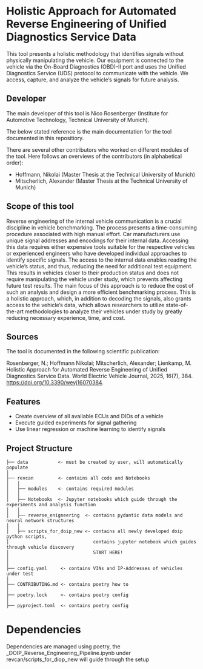 # Holistic Approach for Automated Reverse Engineering of Unified Diagnostics Service Data

This tool presents a holistic methodology that identifies signals without physically manipulating the vehicle. Our equipment is connected to the vehicle via the On-Board Diagnostics (OBD)-II port and uses the Unified Diagnostics Service (UDS) protocol to communicate with the vehicle. We access, capture, and analyze the vehicle’s signals for future analysis.

## Developer

The main developer of this tool is Nico Rosenberger (Institute for Automotive Technology, Technical University of Munich).

The below stated reference is the main documentation for the tool documented in this repositiory.

There are several other contributors who worked on different modules of the tool. Here follows an overviews of the contributors (in alphabetical order):

- Hoffmann, Nikolai (Master Thesis at the Technical University of Munich)
- Mitscherlich, Alexander (Master Thesis at the Technical University of Munich)

## Scope of this tool

Reverse engineering of the internal vehicle communication is a crucial discipline in vehicle benchmarking. The process presents a time-consuming procedure associated with high manual effort. Car manufacturers use unique signal addresses and encodings for their internal data. Accessing this data requires either expensive tools suitable for the respective vehicles or experienced engineers who have developed individual approaches to identify specific signals. The access to the internal data enables reading the vehicle’s status, and thus, reducing the need for additional test equipment. This results in vehicles closer to their production status and does not require manipulating the vehicle under study, which prevents affecting future test results. The main focus of this approach is to reduce the cost of such an analysis and design a more efficient benchmarking process. This is a holistic approach, which, in addition to decoding the signals, also grants access to the vehicle’s data, which allows researchers to utilize state-of-the-art methodologies to analyze their vehicles under study by greatly reducing necessary experience, time, and cost.

## Sources

The tool is documented in the following scientific publication:

Rosenberger, N.; Hoffmann Nikolai; Mitscherlich, Alexander; Lienkamp, M. Holistic Approach for Automated Reverse Engineering of Unified Diagnostics Service Data. World Electric Vehicle Journal, 2025, 16(7), 384. 
https://doi.org/10.3390/wevj16070384.

## Features
* Create overview of all available ECUs and DIDs of a vehicle
* Execute guided experiments for signal gathering
* Use linear regression or machine learning to identify signals

## Project Structure
    ├── data           <- must be created by user, will automatically populate
    │
    ├── revcan         <- contains all code and Notebooks
    │   │
    │   ├── modules    <- contains required modules
    │   │
    │   ├── Notebooks  <- Jupyter notebooks which guide through the experiments and analysis function
    │   │
    │   ├── reverse_enigneering  <- contains pydantic data models and neural network structures
    │   │
    │   ├── scripts_for_doip_new <- contains all newly developed doip python scripts,
    │                               contains jupyter notebook which guides through vehicle discovery
    │                               START HERE!
    │                                
    │
    ├── config.yaml     <- contains VINs and IP-Addresses of vehicles under test
    │
    ├── CONTRIBUTING.md <- contains poetry how to
    │
    ├── poetry.lock     <- contains poetry config
    │
    ├── pyproject.toml  <- contains poetry config



# Dependencies
Dependencies are managed using poetry, the _DOIP_Reverse_Engineering_Pipeline.ipynb under revcan/scripts_for_diop_new will guide through the setup



